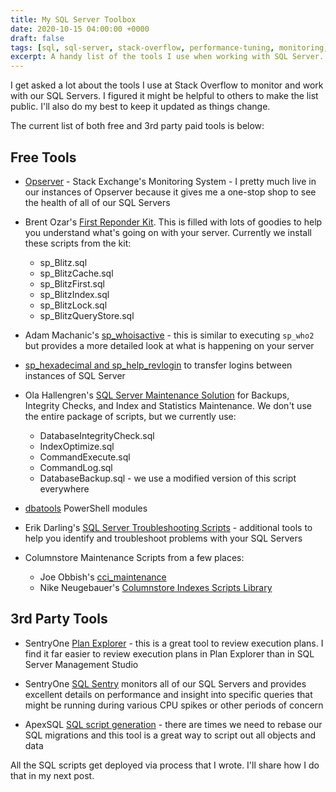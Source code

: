 ```yaml
---
title: My SQL Server Toolbox
date: 2020-10-15 04:00:00 +0000
draft: false 
tags: [sql, sql-server, stack-overflow, performance-tuning, monitoring, monitoring-tools]
excerpt: A handy list of the tools I use when working with SQL Server. 
---
```


I get asked a lot about the tools I use at Stack Overflow to monitor and work with our SQL Servers. I figured it might be helpful to others to make the list public. I'll also do my best to keep it updated as things change.

The current list of both free and 3rd party paid tools is below:

## Free Tools

- <a href="https://github.com/opserver/Opserver" target="_blank">Opserver</a> - Stack Exchange's Monitoring System - I pretty much live in our instances of Opserver because it gives me a one-stop shop to see the health of all of our SQL Servers 

- Brent Ozar's <a href="https://www.brentozar.com/responder/" target="_blank">First Reponder Kit</a>. This is filled with lots of goodies to help you understand what's going on with your server. Currently we install these scripts from the kit:

    - sp_Blitz.sql
    - sp_BlitzCache.sql
    - sp_BlitzFirst.sql
    - sp_BlitzIndex.sql
    - sp_BlitzLock.sql
    - sp_BlitzQueryStore.sql

- Adam Machanic's <a href="http://whoisactive.com/" target="_blank">sp_whoisactive</a> - this is similar to executing `sp_who2` but provides a more detailed look at what is happening on your server

- <a href="https://support.microsoft.com/en-us/help/918992/how-to-transfer-logins-and-passwords-between-instances-of-sql-server" target="_blank">sp_hexadecimal and sp_help_revlogin</a> to transfer logins between instances of SQL Server

- Ola Hallengren's <a href="https://ola.hallengren.com/" target="_blank">SQL Server Maintenance Solution</a> for Backups, Integrity Checks, and Index and Statistics Maintenance. We don't use the entire package of scripts, but we currently use:

    - DatabaseIntegrityCheck.sql 
    - IndexOptimize.sql 
    - CommandExecute.sql 
    - CommandLog.sql 
    - DatabaseBackup.sql - we use a modified version of this script everywhere

- <a href="https://dbatools.io/" target="_blank">dbatools</a> PowerShell modules 

- Erik Darling's <a href="https://github.com/erikdarlingdata/DarlingData" target="_blank">SQL Server Troubleshooting Scripts</a> - additional tools to help you identify and troubleshoot problems with your SQL Servers

- Columnstore Maintenance Scripts from a few places:

    - Joe Obbish's <a href="https://github.com/jobbish-sql/SQL-Server-Multi-Thread" target="_blank">cci_maintenance</a>
    - Nike Neugebauer's <a href="https://github.com/NikoNeugebauer/CISL" target="_blank">Columnstore Indexes Scripts Library</a> 


## 3rd Party Tools

- SentryOne <a href="https://www.sentryone.com/plan-explorer" target="_blank">Plan Explorer</a> - this is a great tool to review execution plans. I find it far easier to review execution plans in Plan Explorer than in SQL Server Management Studio

- SentryOne <a href="https://www.sentryone.com/products/sentryone-platform/sql-sentry/sql-server-performance-monitoring" target="_blank">SQL Sentry</a> monitors all of our SQL Servers and provides excellent details on performance and insight into specific queries that might be running during various CPU spikes or other periods of concern

- ApexSQL <a href="https://www.apexsql.com/sql-tools-script.aspx" target="_blank">SQL script generation</a> - there are times we need to rebase our SQL migrations and this tool is a great way to script out all objects and data 


All the SQL scripts get deployed via process that I wrote. I'll share how I do that in my next post. 